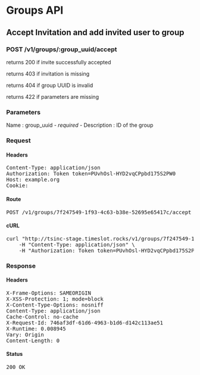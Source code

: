 # Groups API

## Accept Invitation and add invited user to group

### POST /v1/groups/:group_uuid/accept

returns 200 if invite successfully accepted

returns 403 if invitation is missing

returns 404 if group UUID is invalid

returns 422 if parameters are missing

### Parameters

Name : group_uuid *- required -*
Description : ID of the group

### Request

#### Headers

<pre>Content-Type: application/json
Authorization: Token token=PUvhOsl-HYD2vqCPpbd175S2PW0
Host: example.org
Cookie: </pre>

#### Route

<pre>POST /v1/groups/7f247549-1f93-4c63-b38e-52695e65417c/accept</pre>

#### cURL

<pre class="request">curl &quot;http://tsinc-stage.timeslot.rocks/v1/groups/7f247549-1f93-4c63-b38e-52695e65417c/accept&quot; -d &#39;&#39; -X POST \
	-H &quot;Content-Type: application/json&quot; \
	-H &quot;Authorization: Token token=PUvhOsl-HYD2vqCPpbd175S2PW0&quot;</pre>

### Response

#### Headers

<pre>X-Frame-Options: SAMEORIGIN
X-XSS-Protection: 1; mode=block
X-Content-Type-Options: nosniff
Content-Type: application/json
Cache-Control: no-cache
X-Request-Id: 746af3df-61d6-4963-b1d6-d142c113ae51
X-Runtime: 0.008945
Vary: Origin
Content-Length: 0</pre>

#### Status

<pre>200 OK</pre>

